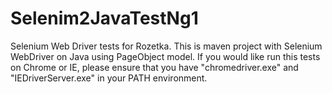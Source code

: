 # Selenim2JavaTestNg1
Selenium Web Driver tests for Rozetka.
This is maven project with Selenium WebDriver on Java using PageObject model.
If you would like run this tests on Chrome or IE, please ensure that you have "chromedriver.exe" and "IEDriverServer.exe" in your PATH environment.
